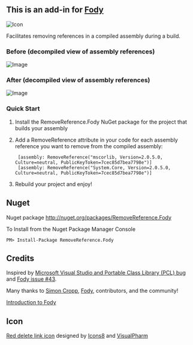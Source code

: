 ## This is an add-in for [Fody](https://github.com/Fody/Fody/)

![Icon](https://raw.github.com/icnocop/RemoveReference.Fody/master/Icons/delete-link-32.png)

Facilitates removing references in a compiled assembly during a build.

### Before (decompiled view of assembly references)

![Image](https://raw.github.com/icnocop/RemoveReference.Fody/master/Images/Before.png)

### After (decompiled view of assembly references)

![Image](https://raw.github.com/icnocop/RemoveReference.Fody/master/Images/After.png)

### Quick Start

1.  Install the RemoveReference.Fody NuGet package for the project that builds your assembly

2. Add a RemoveReference attribute in your code for each assembly reference you want to remove from the compiled assembly:

        [assembly: RemoveReference("mscorlib, Version=2.0.5.0, Culture=neutral, PublicKeyToken=7cec85d7bea7798e")]    
        [assembly: RemoveReference("System.Core, Version=2.0.5.0, Culture=neutral, PublicKeyToken=7cec85d7bea7798e")]    

3. Rebuild your project and enjoy!

## Nuget 

Nuget package http://nuget.org/packages/RemoveReference.Fody

To Install from the Nuget Package Manager Console 
    
    PM> Install-Package RemoveReference.Fody

## Credits

Inspired by [Microsoft Visual Studio and Portable Class Library (PCL) bug](https://connect.microsoft.com/VisualStudio/feedback/details/779370/vs2012-incorrectly-resolves-mscorlib-version-when-referencing-pcl-assembly) and [Fody issue #43](https://github.com/Fody/Fody/issues/43).

Many thanks to [Simon Cropp](https://twitter.com/SimonCropp), [Fody](https://github.com/Fody/Fody/), contributors, and the community!

[Introduction to Fody](http://github.com/Fody/Fody/wiki/SampleUsage)

## Icon

<a href="http://www.iconsdb.com/red-icons/delete-link-icon.html" target="_blank">Red delete link icon</a> designed by <a href="http://icons8.com/" target="_blank">Icons8</a> and <a href="http://www.visualpharm.com/" target="_blank" >VisualPharm</a>